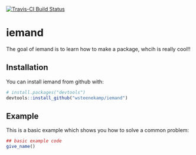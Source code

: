 [![Travis-CI Build Status](https://travis-ci.org/wsteenekamp/iemand.svg?branch=master)](https://travis-ci.org/wsteenekamp/iemand)

# iemand

The goal of iemand is to learn how to make a package, whcih is really cool!!

## Installation

You can install iemand from github with:


``` r
# install.packages("devtools")
devtools::install_github("wsteenekamp/iemand")
```

## Example

This is a basic example which shows you how to solve a common problem:

``` r
## basic example code
give_name()
```
